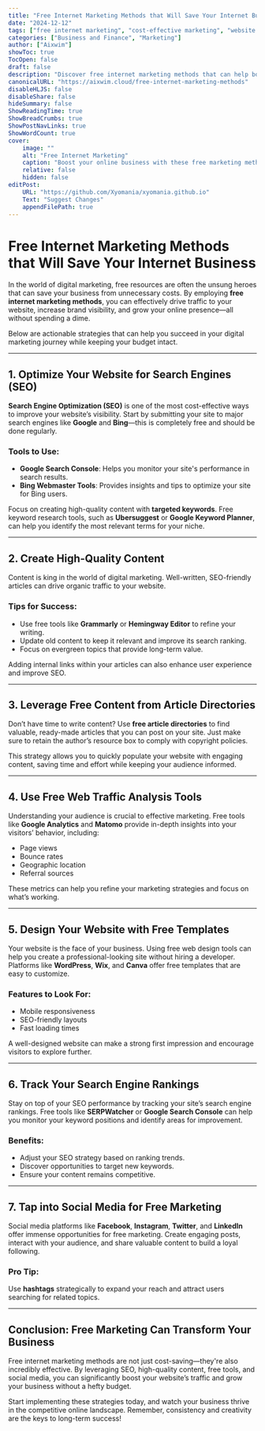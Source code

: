 ```yaml
---
title: "Free Internet Marketing Methods that Will Save Your Internet Business"
date: "2024-12-12"
tags: ["free internet marketing", "cost-effective marketing", "website traffic", "SEO tools", "digital marketing"]
categories: ["Business and Finance", "Marketing"]
author: ["Aixwim"]
showToc: true
TocOpen: false
draft: false
description: "Discover free internet marketing methods that can help boost your website traffic and grow your business without spending a dime."
canonicalURL: "https://aixwim.cloud/free-internet-marketing-methods"
disableHLJS: false
disableShare: false
hideSummary: false
ShowReadingTime: true
ShowBreadCrumbs: true
ShowPostNavLinks: true
ShowWordCount: true
cover:
    image: ""
    alt: "Free Internet Marketing"
    caption: "Boost your online business with these free marketing methods."
    relative: false
    hidden: false
editPost:
    URL: "https://github.com/Xyomania/xyomania.github.io"
    Text: "Suggest Changes"
    appendFilePath: true
---
```


# Free Internet Marketing Methods that Will Save Your Internet Business

In the world of digital marketing, free resources are often the unsung heroes that can save your business from unnecessary costs. By employing **free internet marketing methods**, you can effectively drive traffic to your website, increase brand visibility, and grow your online presence—all without spending a dime. 

Below are actionable strategies that can help you succeed in your digital marketing journey while keeping your budget intact.

---

## 1. Optimize Your Website for Search Engines (SEO)

**Search Engine Optimization (SEO)** is one of the most cost-effective ways to improve your website’s visibility. Start by submitting your site to major search engines like **Google** and **Bing**—this is completely free and should be done regularly.

### Tools to Use:
- **Google Search Console**: Helps you monitor your site's performance in search results.
- **Bing Webmaster Tools**: Provides insights and tips to optimize your site for Bing users.

Focus on creating high-quality content with **targeted keywords**. Free keyword research tools, such as **Ubersuggest** or **Google Keyword Planner**, can help you identify the most relevant terms for your niche.

---

## 2. Create High-Quality Content

Content is king in the world of digital marketing. Well-written, SEO-friendly articles can drive organic traffic to your website. 

### Tips for Success:
- Use free tools like **Grammarly** or **Hemingway Editor** to refine your writing.
- Update old content to keep it relevant and improve its search ranking.
- Focus on evergreen topics that provide long-term value.

Adding internal links within your articles can also enhance user experience and improve SEO.

---

## 3. Leverage Free Content from Article Directories

Don’t have time to write content? Use **free article directories** to find valuable, ready-made articles that you can post on your site. Just make sure to retain the author’s resource box to comply with copyright policies.

This strategy allows you to quickly populate your website with engaging content, saving time and effort while keeping your audience informed.

---

## 4. Use Free Web Traffic Analysis Tools

Understanding your audience is crucial to effective marketing. Free tools like **Google Analytics** and **Matomo** provide in-depth insights into your visitors’ behavior, including:
- Page views
- Bounce rates
- Geographic location
- Referral sources

These metrics can help you refine your marketing strategies and focus on what’s working.

---

## 5. Design Your Website with Free Templates

Your website is the face of your business. Using free web design tools can help you create a professional-looking site without hiring a developer. Platforms like **WordPress**, **Wix**, and **Canva** offer free templates that are easy to customize.

### Features to Look For:
- Mobile responsiveness
- SEO-friendly layouts
- Fast loading times

A well-designed website can make a strong first impression and encourage visitors to explore further.

---

## 6. Track Your Search Engine Rankings

Stay on top of your SEO performance by tracking your site’s search engine rankings. Free tools like **SERPWatcher** or **Google Search Console** can help you monitor your keyword positions and identify areas for improvement.

### Benefits:
- Adjust your SEO strategy based on ranking trends.
- Discover opportunities to target new keywords.
- Ensure your content remains competitive.

---

## 7. Tap into Social Media for Free Marketing

Social media platforms like **Facebook**, **Instagram**, **Twitter**, and **LinkedIn** offer immense opportunities for free marketing. Create engaging posts, interact with your audience, and share valuable content to build a loyal following.

### Pro Tip:
Use **hashtags** strategically to expand your reach and attract users searching for related topics.

---

## Conclusion: Free Marketing Can Transform Your Business

Free internet marketing methods are not just cost-saving—they're also incredibly effective. By leveraging SEO, high-quality content, free tools, and social media, you can significantly boost your website’s traffic and grow your business without a hefty budget.

Start implementing these strategies today, and watch your business thrive in the competitive online landscape. Remember, consistency and creativity are the keys to long-term success!

